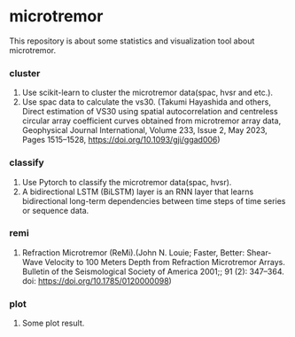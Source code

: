 # microtremor

This repository is about some statistics and visualization tool about microtremor.

### cluster

1. Use scikit-learn to cluster the microtremor data(spac, hvsr and etc.).
2. Use spac data to calculate the vs30. (Takumi Hayashida and others, Direct estimation of VS30 using spatial autocorrelation and centreless circular array coefficient curves obtained from microtremor array data, Geophysical Journal International, Volume 233, Issue 2, May 2023, Pages 1515–1528, https://doi.org/10.1093/gji/ggad006)

### classify

1. Use Pytorch to classify the microtremor data(spac, hvsr).
2. A bidirectional LSTM (BiLSTM) layer is an RNN layer that learns bidirectional long-term dependencies between time steps of time series or sequence data.

### remi

1. Refraction Microtremor (ReMi).(John N. Louie; Faster, Better: Shear-Wave Velocity to 100 Meters Depth from Refraction Microtremor Arrays. Bulletin of the Seismological Society of America 2001;; 91 (2): 347–364. doi: https://doi.org/10.1785/0120000098)

### plot

1. Some plot result.
